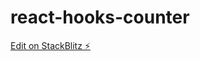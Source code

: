 # react-hooks-counter

[Edit on StackBlitz ⚡️](https://stackblitz.com/edit/react-hooks-counter-example-cxaxmm)